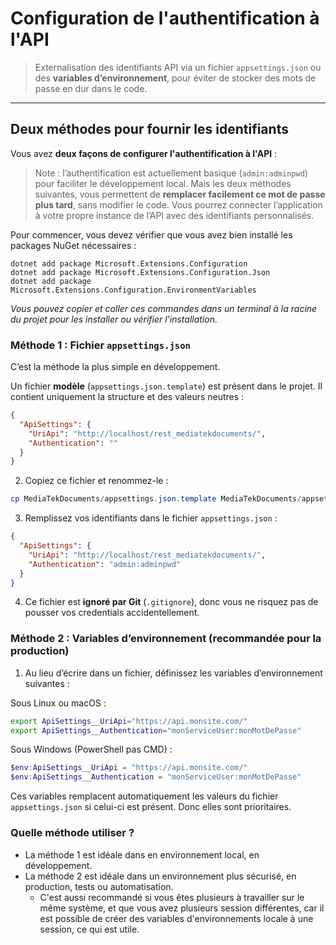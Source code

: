 # Configuration de l'authentification à l'API

> Externalisation des identifiants API via un fichier `appsettings.json` ou des **variables d’environnement**, pour éviter de stocker des mots de passe en dur dans le code.

---

## Deux méthodes pour fournir les identifiants

Vous avez **deux façons de configurer l'authentification à l'API** :

> Note : l’authentification est actuellement basique (`admin:adminpwd`) pour faciliter le développement local. Mais les deux méthodes suivantes, vous permettent de **remplacer facilement ce mot de passe plus tard**, sans modifier le code. Vous pourrez connecter l’application à votre propre instance de l’API avec des identifiants personnalisés.

Pour commencer, vous devez vérifier que vous avez bien installé les packages NuGet nécessaires :

```
dotnet add package Microsoft.Extensions.Configuration
dotnet add package Microsoft.Extensions.Configuration.Json
dotnet add package Microsoft.Extensions.Configuration.EnvironmentVariables
```

*Vous pouvez copier et coller ces commandes dans un terminal à la racine du projet pour les installer ou vérifier l'installation.*

### Méthode 1 : Fichier `appsettings.json`

C’est la méthode la plus simple en développement.

Un fichier **modèle** (`appsettings.json.template`) est présent dans le projet. Il contient uniquement la structure et des valeurs neutres :

   ```json
   {
     "ApiSettings": {
       "UriApi": "http://localhost/rest_mediatekdocuments/",
       "Authentication": ""
     }
   }
   ```

2. Copiez ce fichier et renommez-le :

```powershell
cp MediaTekDocuments/appsettings.json.template MediaTekDocuments/appsettings.json
```

3. Remplissez vos identifiants dans le fichier `appsettings.json` :

```json
{
  "ApiSettings": {
    "UriApi": "http://localhost/rest_mediatekdocuments/",
    "Authentication": "admin:adminpwd"
  }
}
```

4. Ce fichier est **ignoré par Git** (`.gitignore`), donc vous ne risquez pas de pousser vos credentials accidentellement.

### Méthode 2 : Variables d’environnement (recommandée pour la production)

1. Au lieu d’écrire dans un fichier, définissez les variables d’environnement suivantes :

Sous Linux ou macOS :

```bash
export ApiSettings__UriApi="https://api.monsite.com/"
export ApiSettings__Authentication="monServiceUser:monMotDePasse"
```

Sous Windows (PowerShell pas CMD) :

```powershell
$env:ApiSettings__UriApi = "https://api.monsite.com/"
$env:ApiSettings__Authentication = "monServiceUser:monMotDePasse"
```

Ces variables remplacent automatiquement les valeurs du fichier `appsettings.json` si celui-ci est présent. Donc elles sont prioritaires.

### Quelle méthode utiliser ?

- La méthode 1 est idéale dans en environnement local, en développement.
- La méthode 2 est idéale dans un environnement plus sécurisé, en production, tests ou automatisation.
  - C'est aussi recommandé si vous êtes plusieurs à travailler sur le même système, et que vous avez plusieurs session différentes, car il est possible de créer des variables d'environnements locale à une session, ce qui est utile.

